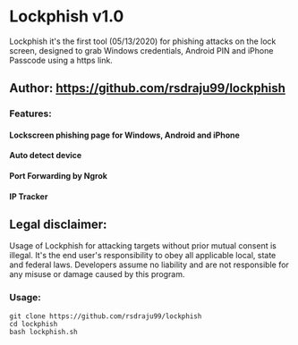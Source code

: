 # Lockphish v1.0

Lockphish it's the first tool (05/13/2020) for phishing attacks on the lock screen, designed to grab Windows credentials, Android PIN and iPhone Passcode using a https link.

## Author: https://github.com/rsdraju99/lockphish

### Features:

#### Lockscreen phishing page for Windows, Android and iPhone
#### Auto detect device
#### Port Forwarding by Ngrok
#### IP Tracker

## Legal disclaimer:

Usage of Lockphish for attacking targets without prior mutual consent is illegal. It's the end user's responsibility to obey all applicable local, state and federal laws. Developers assume no liability and are not responsible for any misuse or damage caused by this program. 

### Usage:
```
git clone https://github.com/rsdraju99/lockphish
cd lockphish
bash lockphish.sh
```
